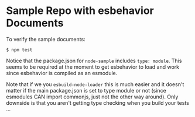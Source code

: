 # Sample Repo with esbehavior Documents

To verify the sample documents:

```
$ npm test
```

Notice that the package.json for `node-sample` includes `type: module`. This seems to be
required at the moment to get esbehavior to load and work since esbehavior is compiled as an esmodule.

Note that if we you `esbuild-node-loader` this is much easier and it doesn't matter if the
main package.json is set to type module or not (since esmodules CAN import commonjs, just
not the other way around). Only downside is that you aren't getting type checking when you
build your tests ...